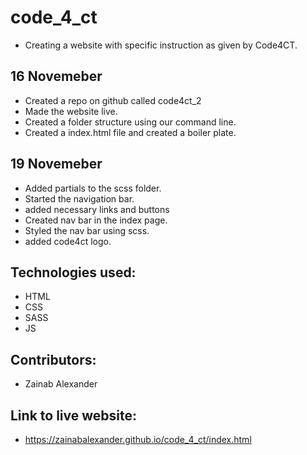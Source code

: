 # code_4_ct
- Creating a website with specific  instruction as given by Code4CT.

## 16 Novemeber
- Created a repo on github called code4ct_2
- Made the website live.
- Created a folder structure using our command
  line.
- Created a index.html file and created a boiler plate.

## 19 Novemeber
- Added partials to the scss folder.
- Started the navigation bar.
- added necessary links and buttons
- Created nav bar in the index page.
- Styled the nav bar using  scss.
- added code4ct logo.

## Technologies used:
- HTML
- CSS 
- SASS
- JS

## Contributors:
- Zainab Alexander

## Link to live website:
- https://zainabalexander.github.io/code_4_ct/index.html